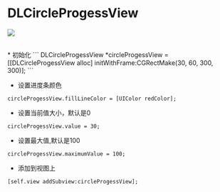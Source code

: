 # DLCircleProgessView
![](https://github.com/qindeli/DLCircleProgessView/raw/master/截图.png)


<br>
* 初始化
```
DLCircleProgessView *circleProgessView = [[DLCircleProgessView alloc] initWithFrame:CGRectMake(30, 60, 300, 300)];
```

* 设置进度条颜色
```
circleProgessView.fillLineColor = [UIColor redColor];
```

* 设置当前值大小，默认是0
```
circleProgessView.value = 30;
```

* 设置最大值,默认是100
```
circleProgessView.maximumValue = 100;
```

* 添加到视图上
```
[self.view addSubview:circleProgessView];
```
